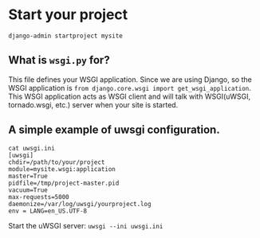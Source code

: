 # Start your project

`django-admin startproject mysite`

## What is `wsgi.py` for?
This file defines your WSGI application. Since we are using Django, so the WSGI application is `from django.core.wsgi import get_wsgi_application`. This WSGI application acts as WSGI client and will talk with WSGI(uWSGI, tornado.wsgi, etc.) server when your site is started.

## A simple example of uwsgi configuration.

    cat uwsgi.ini
    [uwsgi]
    chdir=/path/to/your/project
    module=mysite.wsgi:application
    master=True
    pidfile=/tmp/project-master.pid
    vacuum=True
    max-requests=5000
    daemonize=/var/log/uwsgi/yourproject.log
    env = LANG=en_US.UTF-8

Start the uWSGI server: `uwsgi --ini uwsgi.ini`